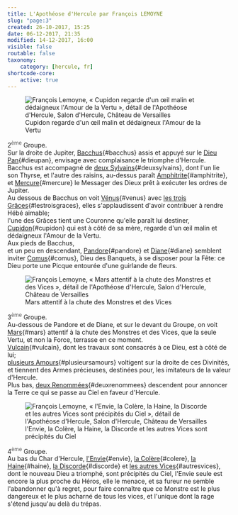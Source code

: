 ```yaml
---
title: L'Apothéose d'Hercule par François LEMOYNE
slug: "page:3"
created: 26-10-2017, 15:25
date: 06-12-2017, 21:35
modified: 14-12-2017, 16:00
visible: false
routable: false
taxonomy:
    category: [hercule, fr]
shortcode-core:
    active: true
---
```

<figure><picture>
<source
sizes="(max-width: 767px) 98vw, (min-width: 959px) 50vw, 86vw"
srcset="
/user/sites/docs/pages/01.home/02.versailles/01.palais/01.hercule/03.hercule_3/hercule4-280.webp 280w,
/user/sites/docs/pages/01.home/02.versailles/01.palais/01.hercule/03.hercule_3/hercule4-380.webp 380w,
/user/sites/docs/pages/01.home/02.versailles/01.palais/01.hercule/03.hercule_3/hercule4-480.webp 480w,
/user/sites/docs/pages/01.home/02.versailles/01.palais/01.hercule/03.hercule_3/hercule4-640.webp 640w,
/user/sites/docs/pages/01.home/02.versailles/01.palais/01.hercule/03.hercule_3/hercule4-840.webp 840w,
/user/sites/docs/pages/01.home/02.versailles/01.palais/01.hercule/03.hercule_3/hercule4-1280.webp 1280w,
/user/sites/docs/pages/01.home/02.versailles/01.palais/01.hercule/03.hercule_3/hercule4-1600.webp 1600w,
/user/sites/docs/pages/01.home/02.versailles/01.palais/01.hercule/03.hercule_3/hercule4-1920.webp 1920w"
type="image/webp" />
<img src="/user/sites/docs/pages/01.home/02.versailles/01.palais/01.hercule/03.hercule_3/hercule4-640.jpg" alt="François Lemoyne, « Cupidon regarde d'un œil malin et dédaigneux l'Amour de la Vertu », détail de l'Apothéose d'Hercule, Salon d'Hercule, Château de Versailles" title="François Lemoyne, « Cupidon regarde d'un œil malin et dédaigneux l'Amour de la Vertu », détail de l'Apothéose d'Hercule, Salon d'Hercule, Château de Versailles" usemap="#img_hercule4"
sizes="(max-width: 767px) 98vw, (min-width: 959px) 50vw, 86vw"
srcset="
/user/sites/docs/pages/01.home/02.versailles/01.palais/01.hercule/03.hercule_3/hercule4-280.jpg 280w,
/user/sites/docs/pages/01.home/02.versailles/01.palais/01.hercule/03.hercule_3/hercule4-380.jpg 380w,
/user/sites/docs/pages/01.home/02.versailles/01.palais/01.hercule/03.hercule_3/hercule4-480.jpg 480w,
/user/sites/docs/pages/01.home/02.versailles/01.palais/01.hercule/03.hercule_3/hercule4-640.jpg 640w,
/user/sites/docs/pages/01.home/02.versailles/01.palais/01.hercule/03.hercule_3/hercule4-840.jpg 840w,
/user/sites/docs/pages/01.home/02.versailles/01.palais/01.hercule/03.hercule_3/hercule4-1280.jpg 1280w,
/user/sites/docs/pages/01.home/02.versailles/01.palais/01.hercule/03.hercule_3/hercule4-1600.jpg 1600w,
/user/sites/docs/pages/01.home/02.versailles/01.palais/01.hercule/03.hercule_3/hercule4-1920.jpg 1920w" />
</picture><figcaption>Cupidon regarde d'un œil malin et dédaigneux l'Amour de la Vertu</figcaption><map name="img_hercule4" id="img_hercule4">
<area id="area_bacchus" alt="Bacchus" title="Bacchus" href="#bacchus" shape="poly" coords="247,291,251,287,246,276,257,282,252,274,255,266,259,261,267,259,271,256,276,257,279,264,280,274,274,278,270,284,275,286,280,284,285,281,290,286,287,293,287,300,286,308,283,317,278,325,277,331,278,336,277,342,280,347,285,351,289,347,286,341,286,333,292,322,297,318,298,311,304,306,306,299,312,297,319,294,325,291,331,290,337,293,342,297,346,299,346,305,351,305,357,305,363,304,368,303,373,299,368,294,360,295,352,292,344,283,338,279,335,273,329,270,323,273,319,278,321,271,318,265,314,270,311,260,306,252,303,251,305,247,303,241,300,235,293,233,288,237,287,242,283,247,281,248,274,245,267,245,266,250,259,251,255,255,246,263,245,270,245,282">
<area id="area_dieupan" alt="Dieu Pan" title="Dieu Pan" href="#dieupan" shape="poly" coords="225,300,231,290,236,281,241,278,243,266,243,272,243,286,247,290,251,286,256,283,256,279,251,274,255,270,257,262,261,258,266,259,273,256,278,259,279,265,278,273,275,279,276,286,281,282,290,286,286,294,286,305,282,315,278,322,274,308,269,313,265,320,262,330,254,335,246,340,243,334,235,334,230,341,223,336,218,330,211,329,214,321,213,313,217,305">
<area id="area_deuxsylvains" alt="deux Sylvains" title="deux Sylvains" href="#deuxsylvains" shape="poly" coords="127,278,135,279,146,282,157,281,167,283,174,289,179,282,183,279,190,278,197,276,198,284,202,289,207,278,214,282,220,289,223,297,228,299,229,290,235,283,239,279,242,269,241,259,244,254,251,253,258,242,258,228,246,207,239,215,246,230,240,239,234,238,233,235,225,233,220,226,218,220,211,214,202,216,198,225,199,233,207,240,213,246,211,259,203,263,196,267,191,274,182,275,171,273,166,266,172,264,174,257,176,251,175,243,165,243,157,242,150,247,141,249,130,252,123,259,121,267,123,273">
<area id="area_amphitrite" alt="Amphitrite" title="Amphitrite" href="#amphitrite" shape="poly" coords="193,131,186,135,180,150,189,153,197,160,195,166,188,169,197,173,199,182,201,187,204,192,209,191,216,194,223,198,229,198,231,203,236,205,243,202,249,201,254,204,261,203,261,195,258,188,249,185,244,178,240,178,239,175,236,172,236,169,230,161,226,159,226,153,224,142,219,136,218,133,222,129,222,122,220,117,211,116,204,123,199,130">
<area id="area_mercure" alt="Mercure" title="Mercure" href="#mercure" shape="poly" coords="97,194,104,194,107,184,117,172,134,167,139,164,139,155,140,146,145,151,153,150,160,153,163,146,160,130,169,129,174,130,178,137,181,142,181,151,191,154,189,147,193,145,197,149,197,141,192,135,189,129,183,126,181,120,179,114,185,113,192,110,191,104,184,97,181,93,175,92,171,98,176,99,174,105,167,106,160,103,153,103,147,106,135,104,137,98,144,99,140,89,133,87,125,90,122,99,127,98,125,104,118,109,111,117,112,125,103,121,93,121,92,135,98,141,108,141,108,149,101,153,101,161,107,160,109,151,114,146,118,149,123,146,120,156,112,158,110,169,99,181,105,176,95,186">
<area id="area_venus" alt="Vénus" title="Vénus" href="#venus" shape="poly" coords="215,431,208,430,207,420,205,420,196,423,186,422,183,424,178,428,181,434,170,431,166,424,157,416,162,410,173,410,170,401,174,396,172,389,169,389,172,379,170,368,170,358,173,351,179,344,181,333,185,327,190,327,195,327,192,321,192,312,198,308,207,307,212,314,214,322,212,330,218,333,223,337,224,345,230,345,227,351,228,358,235,359,232,360,232,365,239,368,239,374,245,380,248,388,247,395,238,400,228,406,217,416">
<area id="area_lestroisgraces" alt="les trois Grâces" title="les trois Grâces" href="#lestroisgraces" shape="poly" coords="170,402,163,401,161,393,154,394,150,387,144,388,138,392,138,394,124,390,113,389,104,392,98,398,93,394,80,397,71,406,69,417,62,418,58,410,22,407,12,410,6,412,0,406,0,369,4,375,8,378,12,373,17,367,15,360,17,351,21,346,28,345,35,349,37,355,41,360,46,364,49,372,48,379,51,386,60,385,67,383,76,383,71,377,67,368,69,360,74,354,78,347,84,343,87,335,94,333,90,328,92,322,96,317,101,316,106,316,112,320,114,328,113,335,111,337,113,341,115,343,119,337,121,330,123,323,128,318,130,315,128,309,124,303,126,296,134,291,139,295,143,301,143,307,146,310,149,305,157,305,165,304,170,298,174,294,179,289,178,282,184,278,194,277,199,282,203,287,207,290,205,295,200,300,193,306,186,302,183,295,179,305,174,309,168,314,173,317,178,319,182,312,185,318,190,318,183,328,181,334,176,341,174,351,173,360,171,368,166,372,164,378,163,385,164,393">
<area id="area_cupidon" alt="Cupidon" title="Cupidon" href="#cupidon" shape="poly" coords="264,403,269,396,273,390,277,367,271,363,269,372,267,365,259,355,264,353,274,358,274,351,271,343,263,340,258,343,253,342,247,345,247,343,244,341,244,337,237,336,233,342,239,348,245,352,244,357,238,361,232,359,231,364,238,366,243,367,247,369,250,374,249,381,250,387,254,394,257,401">
<area id="area_pandore" alt="Pandore" title="Pandore" href="#pandore" shape="poly" coords="296,402,302,398,305,388,303,385,308,381,311,375,316,370,319,371,321,368,313,364,309,356,310,347,315,343,321,343,326,346,330,351,335,355,343,355,351,359,356,365,360,369,359,374,361,379,366,385,366,391,371,397,373,402,368,406,366,407,360,407,358,413,355,410,349,404,344,408,340,412,335,406,330,399,325,393,319,390,313,393,311,399,311,406,311,409,307,408,303,406,299,409">
<area id="area_diane" alt="Diane" title="Diane" href="#diane" shape="poly" coords="375,402,372,396,367,392,367,385,362,380,360,374,363,369,358,365,363,361,366,361,363,357,357,355,359,353,355,349,360,344,361,337,365,333,370,333,370,330,366,327,362,323,361,316,364,317,366,311,372,309,379,312,384,316,382,325,384,330,389,333,391,335,394,336,400,332,406,331,407,332,404,334,407,335,413,332,415,334,410,339,403,340,408,343,415,345,416,350,422,354,429,355,437,351,438,344,439,336,443,329,448,327,445,332,442,337,441,345,441,355,441,360,438,366,435,372,438,378,439,383,441,392,442,400,440,410,438,415,434,419,432,420,430,425,425,423,423,429,416,426,414,427,413,432,406,432,402,430,404,424,399,419,393,417,389,413,385,416,379,417,374,413,368,410,373,406">
<area id="area_comus" alt="Comus" title="Comus" href="#comus" shape="poly" coords="338,411,333,405,329,398,324,393,319,389,313,393,312,399,312,409,304,407,301,410,296,403,301,399,306,389,302,387,301,380,295,377,286,374,281,377,278,382,277,387,273,391,268,395,266,400,263,406,263,412,263,418,262,425,263,432,265,439,269,443,271,448,274,453,276,455,282,454,288,450,295,450,297,452,302,450,305,450,310,451,315,448,318,448,323,452,328,453,331,457,336,460,339,465,347,464,345,456,350,455,348,447,344,448,341,439,337,430,333,422,327,417,330,411,335,412">
</map></figure>

2<sup style="color:#555">ème</sup> Groupe.  
Sur la droite de Jupiter, 
[Bacchus][1]{#bacchus} assis et appuyé sur le [Dieu Pan][2]{#dieupan}, 
envisage avec complaisance le triomphe d'Hercule.  
Bacchus est accompagné de [deux Sylvains][3]{#deuxsylvains}, dont l'un lie son Thyrse, et l'autre des raisins, 
au-dessus paraît [Amphitrite][4]{#amphitrite}, et [Mercure][5]{#mercure} le Messager des Dieux prêt à exécuter les ordres de Jupiter.  
Au dessous de Bacchus on voit [Vénus][6]{#venus} avec [les trois Grâces][7]{#lestroisgraces}, 
elles s'applaudissent d'avoir contribuer à rendre Hébé aimable;  
l'une des Grâces tient une Couronne qu'elle paraît lui destiner, 
[Cupidon][8]{#cupidon} qui est à côté de sa mère, 
regarde d'un œil malin et dédaigneux l'Amour de la Vertu.  
Aux pieds de Bacchus,  
et un peu en descendant, 
[Pandore][9]{#pandore} et [Diane][10]{#diane} semblent inviter [Comus][11]{#comus}, Dieu des Banquets, à se disposer pour la Fête: 
ce Dieu porte une Picque entourée d'une guirlande de fleurs.

<figure><picture>
<source
sizes="(max-width: 767px) 98vw, (min-width: 959px) 50vw, 86vw"
srcset="
/user/sites/docs/pages/01.home/02.versailles/01.palais/01.hercule/03.hercule_3/hercule5-280.webp 280w,
/user/sites/docs/pages/01.home/02.versailles/01.palais/01.hercule/03.hercule_3/hercule5-380.webp 380w,
/user/sites/docs/pages/01.home/02.versailles/01.palais/01.hercule/03.hercule_3/hercule5-480.webp 480w,
/user/sites/docs/pages/01.home/02.versailles/01.palais/01.hercule/03.hercule_3/hercule5-640.webp 640w,
/user/sites/docs/pages/01.home/02.versailles/01.palais/01.hercule/03.hercule_3/hercule5-840.webp 840w,
/user/sites/docs/pages/01.home/02.versailles/01.palais/01.hercule/03.hercule_3/hercule5-1280.webp 1280w,
/user/sites/docs/pages/01.home/02.versailles/01.palais/01.hercule/03.hercule_3/hercule5-1600.webp 1600w,
/user/sites/docs/pages/01.home/02.versailles/01.palais/01.hercule/03.hercule_3/hercule5-1920.webp 1920w"
type="image/webp" />
<img src="/user/sites/docs/pages/01.home/02.versailles/01.palais/01.hercule/03.hercule_3/hercule5-640.jpg" alt="François Lemoyne, « Mars attentif à la chute des Monstres et des Vices », détail de l'Apothéose d'Hercule, Salon d'Hercule, Château de Versailles" title="François Lemoyne, « Mars attentif à la chute des Monstres et des Vices », détail de l'Apothéose d'Hercule, Salon d'Hercule, Château de Versailles" usemap="#img_hercule5"
sizes="(max-width: 767px) 98vw, (min-width: 959px) 50vw, 86vw"
srcset="
/user/sites/docs/pages/01.home/02.versailles/01.palais/01.hercule/03.hercule_3/hercule5-280.jpg 280w,
/user/sites/docs/pages/01.home/02.versailles/01.palais/01.hercule/03.hercule_3/hercule5-380.jpg 380w,
/user/sites/docs/pages/01.home/02.versailles/01.palais/01.hercule/03.hercule_3/hercule5-480.jpg 480w,
/user/sites/docs/pages/01.home/02.versailles/01.palais/01.hercule/03.hercule_3/hercule5-640.jpg 640w,
/user/sites/docs/pages/01.home/02.versailles/01.palais/01.hercule/03.hercule_3/hercule5-840.jpg 840w,
/user/sites/docs/pages/01.home/02.versailles/01.palais/01.hercule/03.hercule_3/hercule5-1280.jpg 1280w,
/user/sites/docs/pages/01.home/02.versailles/01.palais/01.hercule/03.hercule_3/hercule5-1600.jpg 1600w,
/user/sites/docs/pages/01.home/02.versailles/01.palais/01.hercule/03.hercule_3/hercule5-1920.jpg 1920w" />
</picture><figcaption>Mars attentif à la chute des Monstres et des Vices</figcaption><map name="img_hercule5" id="img_hercule5">
<area id="area_mars" alt="Mars" title="Mars" href="#mars" shape="poly" coords="266,258,262,262,256,263,249,254,251,260,245,259,239,262,232,261,229,252,226,244,229,237,234,243,239,238,243,234,244,228,242,221,242,212,240,206,238,200,241,193,244,186,237,177,237,169,241,163,246,161,253,160,261,154,263,150,269,146,279,144,282,135,287,132,296,132,288,133,290,137,295,141,296,143,300,146,299,148,296,148,294,153,295,160,299,165,303,171,303,173,308,179,311,187,303,190,301,197,305,201,302,207,300,207,293,210,285,215,277,220,271,228,266,239,264,248">
<area id="area_vulcain" alt="Vulcain" title="Vulcain" href="#vulcain" shape="poly" coords="223,264,229,252,225,244,229,238,234,241,242,235,244,227,242,221,243,213,238,200,242,188,237,184,233,177,223,171,224,169,220,165,219,162,208,162,205,169,208,179,207,181,200,181,192,184,187,190,179,191,170,190,162,185,159,184,152,184,147,187,149,192,154,194,160,193,165,196,171,199,178,202,178,205,174,209,172,211,162,210,160,212,154,219,155,226,158,233,158,240,161,245,164,250,171,252,170,261,170,271,177,279,187,282,193,280,200,276,205,273,203,267,197,259,203,258,210,263,216,265,219,265">
<area id="area_plusieursamours" alt="plusieurs Amours" title="plusieurs Amours" href="#plusieursamours" shape="poly" coords="119,298,114,285,108,284,108,277,100,278,95,275,87,276,84,267,76,263,77,252,84,254,82,243,72,245,71,238,73,230,75,224,68,219,61,219,59,213,59,205,58,198,60,191,54,181,47,180,48,177,44,177,39,181,29,179,22,181,28,171,25,164,30,162,35,162,37,159,32,153,36,146,41,142,47,143,52,140,52,133,57,132,63,130,66,135,63,140,66,145,69,150,74,154,77,161,84,162,88,165,88,167,79,166,74,169,73,171,64,172,62,178,54,181,60,191,66,193,71,194,72,201,78,203,84,206,89,206,93,197,98,193,100,186,99,179,104,175,107,169,111,165,111,158,116,157,123,162,122,167,128,165,131,169,138,175,138,177,130,172,126,174,119,174,116,182,115,189,109,192,107,197,99,199,89,207,96,213,99,217,105,213,111,211,114,203,121,203,121,194,127,190,135,193,139,204,137,213,141,222,144,232,148,242,145,249,139,244,134,239,134,248,133,255,129,259,127,265,131,271,137,275,141,283,148,288,154,282,158,277,159,284,159,291,159,301,158,306,153,296,147,295,138,297,131,292,123,283,124,292,124,298">
<area id="area_deuxrenommees" alt="deux Renommées" title="deux Renommées" href="#deuxrenommees" shape="poly" coords="132,360,144,360,154,348,164,347,169,344,190,344,196,345,199,349,208,349,207,343,212,342,217,338,228,336,231,341,234,332,245,333,259,330,253,324,247,321,258,322,264,318,268,313,276,323,282,322,291,320,301,317,293,317,285,316,279,315,275,308,281,304,287,303,298,307,300,305,319,313,326,312,326,305,343,299,351,299,358,303,361,302,360,295,347,287,342,291,335,289,337,288,342,290,339,284,341,277,339,271,334,274,332,280,329,286,323,288,320,278,331,279,331,277,317,276,310,266,310,265,321,263,326,257,319,251,312,253,318,249,320,244,317,236,311,230,306,240,299,242,291,242,293,234,300,228,301,221,298,215,304,210,299,203,293,210,281,219,272,228,267,238,266,254,265,262,265,264,258,265,257,260,250,260,245,262,244,267,247,271,243,276,236,270,230,266,222,264,215,263,202,256,201,265,204,273,208,279,214,282,211,291,209,298,206,303,206,307,197,306,194,306,193,299,185,294,178,296,175,302,175,310,180,315,181,318,174,317,166,315,158,319,151,325,144,333,136,345">
</map></figure>

3<sup style="color:#555">ème</sup> Groupe.  
Au-dessous de Pandore et de Diane, 
et sur le devant du Groupe, 
on voit [Mars][12]{#mars} attentif à la chute des Monstres et des Vices, 
que la seule Vertu, et non la Force, terrasse en ce moment.  
[Vulcain][13]{#vulcain}, dont les travaux sont consacrés à ce Dieu, 
est à côté de lui;  
[plusieurs Amours][14]{#plusieursamours} voltigent sur la droite de ces Divinités, 
et tiennent des Armes précieuses, 
destinées pour, les imitateurs de la valeur d'Hercule.  
Plus bas, 
[deux Renommées][15]{#deuxrenommees} descendent pour annoncer la Terre ce qui se passe au Ciel en faveur d'Hercule.

<figure><picture>
<source
sizes="(max-width: 767px) 98vw, (min-width: 959px) 50vw, 86vw"
srcset="
/user/sites/docs/pages/01.home/02.versailles/01.palais/01.hercule/03.hercule_3/hercule6-280.webp 280w,
/user/sites/docs/pages/01.home/02.versailles/01.palais/01.hercule/03.hercule_3/hercule6-380.webp 380w,
/user/sites/docs/pages/01.home/02.versailles/01.palais/01.hercule/03.hercule_3/hercule6-480.webp 480w,
/user/sites/docs/pages/01.home/02.versailles/01.palais/01.hercule/03.hercule_3/hercule6-640.webp 640w,
/user/sites/docs/pages/01.home/02.versailles/01.palais/01.hercule/03.hercule_3/hercule6-840.webp 840w,
/user/sites/docs/pages/01.home/02.versailles/01.palais/01.hercule/03.hercule_3/hercule6-1280.webp 1280w,
/user/sites/docs/pages/01.home/02.versailles/01.palais/01.hercule/03.hercule_3/hercule6-1600.webp 1600w,
/user/sites/docs/pages/01.home/02.versailles/01.palais/01.hercule/03.hercule_3/hercule6-1920.webp 1920w"
type="image/webp" />
<img src="/user/sites/docs/pages/01.home/02.versailles/01.palais/01.hercule/03.hercule_3/hercule6-640.jpg" alt="François Lemoyne, « l'Envie, la Colère, la Haine, la Discorde et les autres Vices sont précipités du Ciel », détail de l'Apothéose d'Hercule, Salon d'Hercule, Château de Versailles" title="François Lemoyne, « l'Envie, la Colère, la Haine, la Discorde et les autres Vices sont précipités du Ciel », détail de l'Apothéose d'Hercule, Salon d'Hercule, Château de Versailles" usemap="#img_hercule6"
sizes="(max-width: 767px) 98vw, (min-width: 959px) 50vw, 86vw"
srcset="
/user/sites/docs/pages/01.home/02.versailles/01.palais/01.hercule/03.hercule_3/hercule6-280.jpg 280w,
/user/sites/docs/pages/01.home/02.versailles/01.palais/01.hercule/03.hercule_3/hercule6-380.jpg 380w,
/user/sites/docs/pages/01.home/02.versailles/01.palais/01.hercule/03.hercule_3/hercule6-480.jpg 480w,
/user/sites/docs/pages/01.home/02.versailles/01.palais/01.hercule/03.hercule_3/hercule6-640.jpg 640w,
/user/sites/docs/pages/01.home/02.versailles/01.palais/01.hercule/03.hercule_3/hercule6-840.jpg 840w,
/user/sites/docs/pages/01.home/02.versailles/01.palais/01.hercule/03.hercule_3/hercule6-1280.jpg 1280w,
/user/sites/docs/pages/01.home/02.versailles/01.palais/01.hercule/03.hercule_3/hercule6-1600.jpg 1600w,
/user/sites/docs/pages/01.home/02.versailles/01.palais/01.hercule/03.hercule_3/hercule6-1920.jpg 1920w" />
</picture><figcaption>l'Envie, la Colère, la Haine, la Discorde et les autres Vices sont précipités du Ciel</figcaption><map name="img_hercule6" id="img_hercule6">
<area id="area_envie" alt="l'Envie" title="l'Envie" href="#envie" shape="poly" coords="165,299,167,306,172,309,178,307,183,303,186,304,182,312,175,318,165,319,158,321,150,324,143,326,131,323,121,323,123,315,113,311,106,312,91,316,85,323,84,332,85,339,89,343,90,350,84,358,79,364,72,373,63,383,64,395,68,398,77,393,88,389,99,376,116,371,106,370,119,365,118,359,128,349,135,342,155,335,160,334,170,337,175,331,181,334,187,334,193,331,198,323,191,311,194,302,189,296,180,301,172,306,167,303">
<area id="area_colere" alt="la Colère" title="la Colère" href="#colere" shape="poly" coords="89,389,85,397,91,425,102,429,109,438,117,445,120,451,127,455,135,448,142,442,148,437,153,427,155,428,159,425,159,414,158,408,151,412,146,405,149,399,157,395,169,396,181,397,183,410,188,414,201,423,208,431,211,440,219,455,222,457,221,442,216,422,211,411,197,399,184,390,168,383,166,376,166,370,172,366,178,363,189,371,192,371,190,361,185,350,180,342,172,335,169,338,161,333,135,342,120,357,118,364,107,368,117,371,99,376">
<area id="area_haine" alt="la Haine" title="la Haine" href="#haine" shape="poly" coords="164,430,163,439,155,456,165,463,160,479,152,486,154,496,150,500,143,493,136,488,130,491,120,488,107,480,111,473,104,472,96,477,92,472,85,478,89,485,97,491,107,497,108,503,116,505,129,506,139,505,162,498,169,500,182,511,196,515,225,515,232,513,234,507,236,501,224,489,233,489,237,483,247,480,249,464,245,454,258,443,259,434,254,425,262,422,264,409,258,400,250,397,237,400,252,390,252,382,248,371,240,365,232,358,223,368,214,369,206,373,201,385,191,372,176,362,166,370,167,384,183,389,212,412,222,443,221,456,209,437,205,424,181,408,168,410,166,421">
<area id="area_discorde" alt="la Discorde" title="la Discorde" href="#discorde" shape="poly" coords="118,451,113,458,102,463,104,446,100,439,93,440,71,430,70,423,76,417,72,410,58,416,52,429,53,435,61,436,72,451,84,454,79,461,63,464,56,472,42,477,34,513,37,525,46,535,53,538,66,552,72,554,82,555,93,569,109,577,119,584,125,583,132,593,142,597,153,596,167,591,174,592,190,581,197,577,192,574,206,551,190,575,184,569,174,580,155,580,142,580,149,574,153,565,152,555,146,551,136,553,135,542,151,534,149,521,142,505,122,505,108,504,108,498,90,487,85,478,92,473,97,478,103,472,112,474,107,480,121,488,128,492,137,489,151,498,155,495,152,484,145,482,146,477,152,474,152,467,159,460,156,456,163,440,168,411,181,408,180,398,158,394,149,397,146,404,152,411,158,408,158,425,154,427,149,434,127,454,122,450">
<area id="area_autresvices" alt="les autres Vices" title="les autres Vices" href="#autresvices" shape="poly" coords="193,515,195,520,208,519,199,526,192,548,199,552,211,548,212,541,221,546,228,544,232,548,224,562,223,569,227,575,224,580,220,585,223,597,230,601,238,606,244,604,251,595,251,591,259,598,263,604,274,609,285,616,291,627,292,641,298,658,301,663,310,656,307,628,303,608,300,609,280,590,278,578,276,570,286,589,291,599,290,592,295,596,298,590,295,579,297,572,288,564,289,557,283,551,278,539,283,535,285,529,281,520,282,507,281,499,274,496,266,501,255,493,257,484,258,471,254,461,246,461,307,458,321,455,325,464,327,472,338,475,351,478,353,485,366,490,370,500,372,507,380,504,383,511,386,519,395,526,401,529,409,527,417,525,416,519,427,515,433,516,444,507,430,499,421,508,419,515,409,518,396,504,394,495,401,497,407,495,396,489,392,482,396,480,389,475,394,470,398,471,402,466,408,463,406,452,399,445,390,444,382,453,379,457,374,452,370,446,362,453,357,460,349,458,341,460,353,449,359,444,363,436,369,434,378,436,386,434,399,435,405,429,415,427,416,417,408,412,399,415,398,421,389,422,371,418,362,419,365,414,362,405,353,403,342,404,339,414,339,422,337,426,327,425,318,431,306,441,307,458,247,461,246,480,238,481,233,488,223,488,235,501,232,512,228,513">
</map></figure>

4<sup style="color:#555">ème</sup> Groupe.  
Au bas du Char d'Hercule, 
[l'Envie][16]{#envie}, [la Colère][17]{#colere}, [la Haine][18]{#haine}, [la Discorde][19]{#discorde} et [les autres Vices][20]{#autresvices}, dont le nouveau Dieu a triomphé, sont précipités du Ciel, 
l'Envie seule est encore la plus proche du Héros, 
elle le menace, 
et sa fureur ne semble l'abandonner qu'à regret, 
pour faire connaître que ce Monstre est le plus dangereux et le plus acharné de tous les vices, et l'unique dont la rage s'étend jusqu'au delà du trépas.

[1]: #area_bacchus "Bacchus"
[2]: #area_dieupan "Dieu Pan"
[3]: #area_deuxsylvains "deux Sylvains"
[4]: #area_amphitrite "Amphitrite"
[5]: #area_mercure "Mercure"
[6]: #area_venus "Vénus"
[7]: #area_lestroisgraces "les trois Grâces"
[8]: #area_cupidon "Cupidon"
[9]: #area_pandore "Pandore"
[10]: #area_diane "Diane"
[11]: #area_comus "Comus"
[12]: #area_mars "Mars"
[13]: #area_vulcain "Vulcain"
[14]: #area_plusieursamours "plusieurs Amours"
[15]: #area_deuxrenommees "deux Renommées"
[16]: #area_envie "l'Envie"
[17]: #area_colere "la Colère"
[18]: #area_haine "la Haine"
[19]: #area_discorde "la Discorde"
[20]: #area_autresvices "les autres Vices"